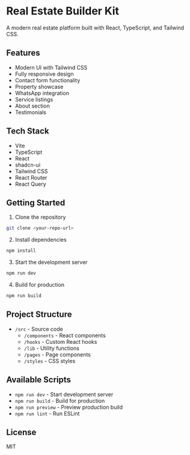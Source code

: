 # Real Estate Builder Kit

A modern real estate platform built with React, TypeScript, and Tailwind CSS.

## Features

- Modern UI with Tailwind CSS
- Fully responsive design
- Contact form functionality
- Property showcase
- WhatsApp integration
- Service listings
- About section
- Testimonials

## Tech Stack

- Vite
- TypeScript
- React
- shadcn-ui
- Tailwind CSS
- React Router
- React Query

## Getting Started

1. Clone the repository
```bash
git clone <your-repo-url>
```

2. Install dependencies
```bash
npm install
```

3. Start the development server
```bash
npm run dev
```

4. Build for production
```bash
npm run build
```

## Project Structure

- `/src` - Source code
  - `/components` - React components
  - `/hooks` - Custom React hooks
  - `/lib` - Utility functions
  - `/pages` - Page components
  - `/styles` - CSS styles

## Available Scripts

- `npm run dev` - Start development server
- `npm run build` - Build for production
- `npm run preview` - Preview production build
- `npm run lint` - Run ESLint

## License

MIT
